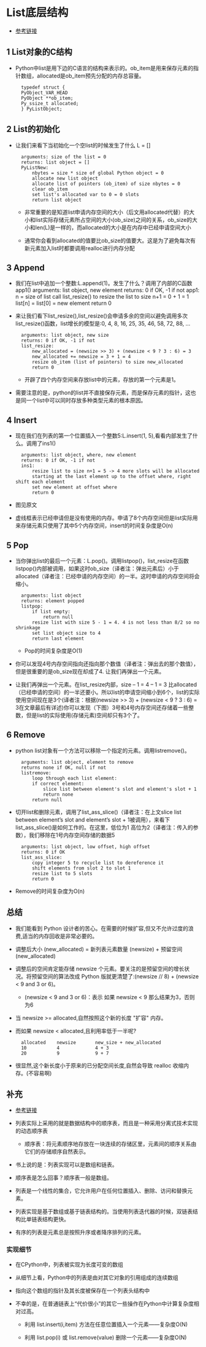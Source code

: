 
# List底层结构

- [参考链接](https://blog.csdn.net/liuweiyuxiang/article/details/106534166)
## 1 List对象的C结构
- Python中list是用下边的C语言的结构来表示的。ob_item是用来保存元素的指针数组，allocated是ob_item预先分配的内存总容量。

        typedef struct {
        PyObject_VAR_HEAD
        PyObject **ob_item;
        Py_ssize_t allocated;
        } PyListObject;
    

## 2 List的初始化
- 让我们来看下当初始化一个空list的时候发生了什么 L = []

        arguments: size of the list = 0
        returns: list object = []
        PyListNew:
            nbytes = size * size of global Python object = 0
            allocate new list object
            allocate list of pointers (ob_item) of size nbytes = 0
            clear ob_item
            set list's allocated var to 0 = 0 slots
            return list object 
    
    - 非常重要的是知道list申请内存空间的大小（后文用allocated代替）的大小和list实际存储元素所占空间的大小(ob_size)之间的关系，ob_size的大小和len(L)是一样的，而allocated的大小是在内存中已经申请空间大小

    - 通常你会看到allocated的值要比ob_size的值要大。这是为了避免每次有新元素加入list时都要调用realloc进行内存分配

## 3 Append

- 我们在list中追加一个整数:L.append(1)。发生了什么？调用了内部的C函数app1()
        arguments: list object, new element
        returns: 0 if OK, -1 if not
        app1:
            n = size of list
            call list_resize() to resize the list to size n+1 = 0 + 1 = 1
            list[n] = list[0] = new element
            return 0

- 来让我们看下list_resize(),list_resize()会申请多余的空间以避免调用多次list_resize()函数，list增长的模型是:0, 4, 8, 16, 25, 35, 46, 58, 72, 88, …

        arguments: list object, new size
        returns: 0 if OK, -1 if not
        list_resize:
            new_allocated = (newsize >> 3) + (newsize < 9 ? 3 : 6) = 3
            new_allocated += newsize = 3 + 1 = 4
            resize ob_item (list of pointers) to size new_allocated
            return 0
        
    - 开辟了四个内存空间来存放list中的元素，存放的第一个元素是1。

- 需要注意的是，python的list并不直接保存元素，而是保存元素的指针，这也是同一个list中可以同时存放多种类型元素的根本原因。


## 4 Insert
- 现在我们在列表的第一个位置插入一个整数5:L.insert(1, 5),看看内部发生了什么。调用了ins1()

        arguments: list object, where, new element
        returns: 0 if OK, -1 if not
        ins1:
            resize list to size n+1 = 5 -> 4 more slots will be allocated
            starting at the last element up to the offset where, right shift each element 
            set new element at offset where
            return 0  

- 图见原文

- 虚线框表示已经申请但是没有使用的内存。申请了8个内存空间但是list实际用来存储元素只使用了其中5个内存空间，insert的时间复杂度是O(n)


## 5 Pop
- 当你弹出list的最后一个元素：L.pop()。调用listpop()，list_resize在函数listpop()内部被调用，如果这时ob_size（译者注：弹出元素后）小于allocated（译者注：已经申请的内存空间）的一半。这时申请的内存空间将会缩小。

        arguments: list object
        returns: element popped
        listpop:
            if list empty:
                return null
            resize list with size 5 - 1 = 4. 4 is not less than 8/2 so no shrinkage
            set list object size to 4
            return last element

    - Pop的时间复杂度是O(1)

- 你可以发现4号内存空间指向还指向那个数值（译者注：弹出去的那个数值），但是很重要的是ob_size现在却成了4. 让我们再弹出一个元素。

- 让我们再弹出一个元素。在list_resize内部，size – 1 = 4 – 1 = 3 比allocated（已经申请的空间）的一半还要小。所以list的申请空间缩小到6个，list的实际使用空间现在是3个(译者注：根据(newsize >> 3) + (newsize < 9 ? 3 : 6) = 3在文章最后有详述)你可以发现（下图）3号和4号内存空间还存储着一些整数，但是list的实际使用(存储元素)空间却只有3个了。

## 6 Remove
- python list对象有一个方法可以移除一个指定的元素。调用listremove()。

        arguments: list object, element to remove
        returns none if OK, null if not
        listremove:
            loop through each list element:
            if correct element:
                slice list between element's slot and element's slot + 1
                return none
            return null

- 切开list和删除元素，调用了list_ass_slice()（译者注：在上文slice list between element’s slot and element’s slot + 1被调用），来看下list_ass_slice()是如何工作的。在这里，低位为1 高位为2（译者注：传入的参数），我们移除在1号内存空间存储的数据5

        arguments: list object, low offset, high offset
        returns: 0 if OK
        list_ass_slice:
            copy integer 5 to recycle list to dereference it
            shift elements from slot 2 to slot 1
            resize list to 5 slots
            return 0

- Remove的时间复杂度为O(n)

## 总结
- 我们能看到 Python 设计者的苦心。在需要的时候扩容,但又不允许过度的浪费,适当的内存回收是非常必要的。

- 调整后大小 (new_allocated) = 新列表元素数量 (newsize) + 预留空间(new_allocated)

- 调整后的空间肯定能存储 newsize 个元素。要关注的是预留空间的增长状况。将预留空间的算法改成 Python 版就更清楚了:(newsize // 8) + (newsize < 9 and 3 or 6)。
    - (newsize < 9 and 3 or 6)：表示 如果 newsize < 9 那么结果为3，否则为6

- 当 newsize >= allocated,自然按照这个新的长度 "扩容" 内存。
- 而如果 newsize < allocated,且利用率低于一半呢?

        allocated    newsize       new_size + new_allocated
        10           4             4 + 3
        20           9             9 + 7

- 很显然,这个新长度小于原来的已分配空间长度,自然会导致 realloc 收缩内存。(不容易啊)


## 补充
- [参考链接](https://blog.csdn.net/Yuyh131/article/details/83592608)
- 列表实际上采用的就是数据结构中的顺序表，而且是一种采用分离式技术实现的动态顺序表
    - 顺序表：将元素顺序地存放在一块连续的存储区里，元素间的顺序关系由它们的存储顺序自然表示。
    
- 书上说的是：列表实现可以是数组和链表。
- 顺序表是怎么回事？顺序表一般是数组。

- 列表是一个线性的集合，它允许用户在任何位置插入、删除、访问和替换元素。
- 列表实现是基于数组或基于链表结构的。当使用列表迭代器的时候，双链表结构比单链表结构更快。
- 有序的列表是元素总是按照升序或者降序排列的元素。

### 实现细节
- 在CPython中，列表被实现为长度可变的数组

- 从细节上看，Python中的列表是由对其它对象的引用组成的连续数组
- 指向这个数组的指针及其长度被保存在一个列表头结构中

- 不幸的是，在普通链表上“代价很小”的其它一些操作在Python中计算复杂度相对过高。
    - 利用 list.insert(i,item) 方法在任意位置插入一个元素——复杂度O(N)

    - 利用 list.pop(i) 或 list.remove(value) 删除一个元素——复杂度O(N)









